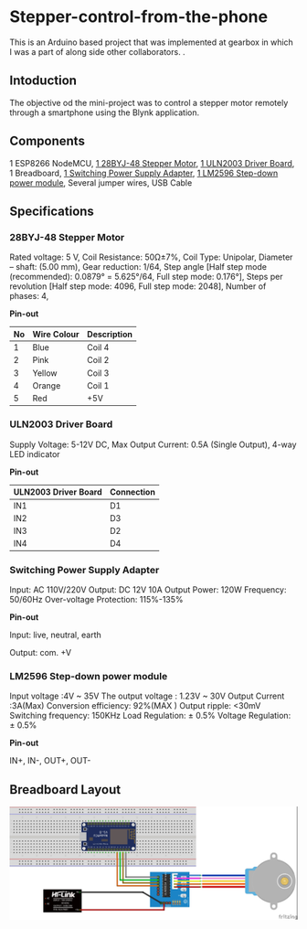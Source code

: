 # Stepper-control-from-the-phone
This is an Arduino based project that was implemented at gearbox in which I was a part of along side other collaborators. .

## Intoduction
The objective od the mini-project was to control a stepper motor remotely through a smartphone using the Blynk application.

## Components
1 ESP8266 NodeMCU,
[1 28BYJ-48 Stepper Motor](#28BYJ-48-stepper-motor),
[1 ULN2003 Driver Board](#ULN2003-Driver-Board),
1 Breadboard,
[1 Switching Power Supply Adapter](#Switching-Power-Supply-Adapter),
[1 LM2596 Step-down power module](#LM2596-Step-down-power-module),
Several jumper wires,
USB Cable

## Specifications
### 28BYJ-48 Stepper Motor
Rated voltage:	5 V,
Coil Resistance:	50Ω±7%,
Coil Type:	Unipolar,
Diameter – shaft:	(5.00 mm),
Gear reduction:	1/64, 
Step angle	[Half step mode (recommended): 0.0879° = 5.625°/64,
Full step mode: 0.176°],
Steps per revolution	[Half step mode: 4096, 
Full step mode: 2048],
Number of phases:	4,

**Pin-out**

No | Wire Colour | Description
---|---|---
1 | Blue | Coil 4
2 | Pink | Coil 2
3 | Yellow | Coil 3
4 | Orange | Coil 1
5 | Red | +5V

### ULN2003 Driver Board
Supply Voltage: 5-12V DC,
Max Output Current: 0.5A (Single Output),
4-way LED indicator

**Pin-out**

ULN2003 Driver Board	| Connection
---|---
IN1|D1
IN2|D3
IN3|D2
IN4|D4

### Switching Power Supply Adapter
Input: AC 110V/220V
Output: DC 12V 10A
Output Power: 120W
Frequency: 50/60Hz
Over-voltage Protection: 115%-135%

**Pin-out**

Input: live, neutral, earth

Output: com. +V

### LM2596 Step-down power module
Input voltage :4V ~ 35V
The output voltage : 1.23V ~ 30V
Output Current :3A(Max)
Conversion efficiency: 92%(MAX )
Output ripple: <30mV
Switching frequency: 150KHz
Load Regulation: ± 0.5%
Voltage Regulation: ± 0.5%

**Pin-out**

IN+, IN-, OUT+, OUT-

## Breadboard Layout
![breadboard layout](Fritzing/Stepper%20with%20Blynk_bb.jpg)
